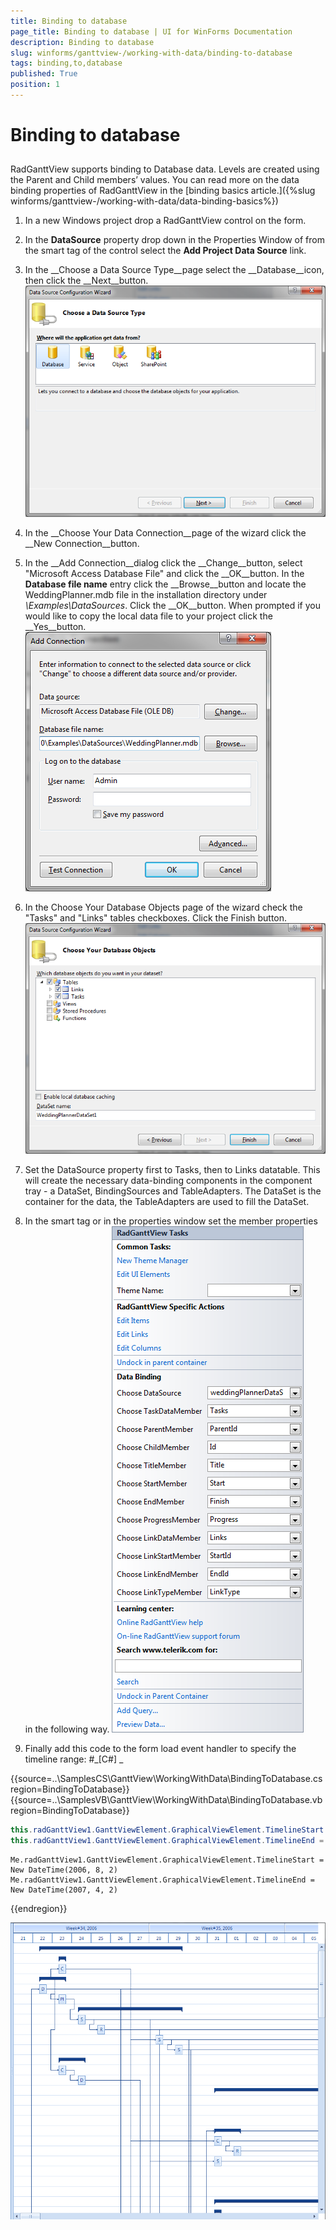 ```yaml
---
title: Binding to database
page_title: Binding to database | UI for WinForms Documentation
description: Binding to database
slug: winforms/ganttview-/working-with-data/binding-to-database
tags: binding,to,database
published: True
position: 1
---
```


# Binding to database



## 

RadGanttView supports binding to Database data. Levels are created using the Parent and Child members’ values. You can read more
          on the data binding properties of RadGanttView in the [binding basics article.]({%slug winforms/ganttview-/working-with-data/data-binding-basics%})

1. In a new Windows project drop a RadGanttView control on the form.
            

1. In the __DataSource__ property drop down in the Properties Window of from the smart tag of the control
              select the __Add Project Data Source__ link.
            

1. In the __Choose a Data Source Type__page select the __Database__icon,
              then click the __Next__button.
            ![ganttview-working-with-data-binding-to-database 001](images/ganttview-working-with-data-binding-to-database001.png)

1. In the __Choose Your Data Connection__page of the wizard click the __New Connection__button.
            

1. In the __Add Connection__dialog click the __Change__button, select 
              "Microsoft Access Database File" and click the __OK__button. In the __Database file name__
              entry click the __Browse__button and locate the WeddingPlanner.mdb file in the installation directory under 
              *\Examples\DataSources*. Click the __OK__button. When prompted if you would 
              like to copy the local data file to your project click the __Yes__button.
            ![ganttview-working-with-data-binding-to-database 002](images/ganttview-working-with-data-binding-to-database002.png)

1. In the Choose Your Database Objects page of the wizard check the "Tasks" and "Links" tables checkboxes. Click the Finish button.
            ![ganttview-working-with-data-binding-to-database 003](images/ganttview-working-with-data-binding-to-database003.png)

1. Set the DataSource property first to Tasks, then to Links datatable. This will create the necessary data-binding components
              in the component tray - a DataSet, BindingSources and TableAdapters. The DataSet is the container for the data, the TableAdapters 
              are used to fill the DataSet.
            

1. In the smart tag or in the properties window set the member properties in the following way.
            ![ganttview-working-with-data-binding-to-database 004](images/ganttview-working-with-data-binding-to-database004.png)

1. Finally add this code to the form load event handler to specify the timeline range:
            #_[C#] _

	



{{source=..\SamplesCS\GanttView\WorkingWithData\BindingToDatabase.cs region=BindingToDatabase}} 
{{source=..\SamplesVB\GanttView\WorkingWithData\BindingToDatabase.vb region=BindingToDatabase}} 

````C#
this.radGanttView1.GanttViewElement.GraphicalViewElement.TimelineStart = new DateTime(2006, 8, 2);
this.radGanttView1.GanttViewElement.GraphicalViewElement.TimelineEnd = new DateTime(2007, 4, 2);

````
````VB.NET
Me.radGanttView1.GanttViewElement.GraphicalViewElement.TimelineStart = New DateTime(2006, 8, 2)
Me.radGanttView1.GanttViewElement.GraphicalViewElement.TimelineEnd = New DateTime(2007, 4, 2)

````

{{endregion}} 


![ganttview-working-with-data-binding-to-database 005](images/ganttview-working-with-data-binding-to-database005.png)
